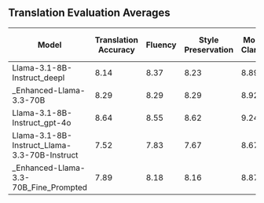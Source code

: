 ## Translation Evaluation Averages

| Model | Translation Accuracy | Fluency | Style Preservation | Moral Clarity | Average Score (Mean) | Count | Avg Input Tokens | Avg Output Tokens | Avg Inference Time (s) |
|-------|---------------------|---------|-------------------|---------------|-----------------|-------|-----------------|------------------|------------------------|
| Llama-3.1-8B-Instruct_deepl | 8.14 | 8.37 | 8.23 | 8.89 | 8.41 | 100 | 141.5 | 350.6 | 101.69 |
| _Enhanced-Llama-3.3-70B | 8.29 | 8.29 | 8.29 | 8.92 | 8.45 | 100 | 141.5 | 350.6 | 101.69 |
| Llama-3.1-8B-Instruct_gpt-4o | 8.64 | 8.55 | 8.62 | 9.24 | 8.76 | 100 | 141.5 | 350.6 | 101.69 |
| Llama-3.1-8B-Instruct_Llama-3.3-70B-Instruct | 7.52 | 7.83 | 7.67 | 8.67 | 7.92 | 100 | 141.5 | 350.6 | 101.69 |
| _Enhanced-Llama-3.3-70B_Fine_Prompted | 7.89 | 8.18 | 8.16 | 8.87 | 8.28 | 100 | 141.5 | 350.6 | 101.69 |
